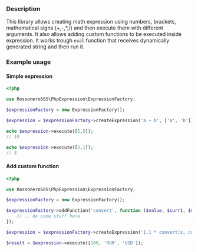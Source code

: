 ### Description

This library allows creating math expression using numbers, brackets, mathematical signs (+,-,*,/) and then execute them
 with different arguments. It also allows adding custom functions to be executed inside expression. 
 It works trough `eval` function that receives dynamically generated string and then run it.

### Example usage

#### Simple expression
```php
<?php

use Rossonero585\PhpExpression\ExpressionFactory;

$expressionFactory = new ExpressionFactory();

$expression = $expressionFactory->createExpression('a + b', ['a', 'b']);

echo $expression->execute([5,5]);
// 10

echo $expression->execute([2,1]);
// 3

```

#### Add custom function
```php
<?php

use Rossonero585\PhpExpression\ExpressionFactory;

$expressionFactory = new ExpressionFactory();

$expressionFactory->addFunction('convert', function ($value, $curr1, $curr2) {
    // .. do some stuff here
});

$expression = $expressionFactory->createExpression('1.1 * convert(x, curr1, curr2) + 100', ['x', 'curr1', 'curr2']);

$result = $expression->execute([100, 'RUR', 'USD']);

```

